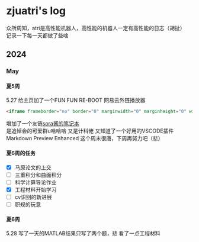 # zjuatri's log
众所周知，atri是高性能机器人，高性能的机器人一定有高性能的日志（胡扯）  
记录一下每一天都做了些啥
## 2024
### May
#### 夏5周
5.27  给主页加了一个FUN FUN RE-BOOT 网易云外链播放器
```html
<iframe frameborder="no" border="0" marginwidth="0" marginheight="0" width=330 height=86 src="//music.163.com/outchain/player?type=2&id=2099209433&auto=1&height=66"></iframe>
```
增加了一个友链[sora酱的笔记本](https://nimisora.top/)  
是追悼会的可爱群u哈哈哈 又是计科佬
又知道了一个好用的VSCODE插件 Markdown Preview Enhanced
这个周末很唐，下周再努力吧（悲）
#### 夏6周的任务
- [x] 马原论文的上交
- [ ] 三重积分和曲面积分
- [ ] 科学计算导论作业
- [x] 工程材料开始学习
- [ ] cv识别的新进展
- [ ] 职规的玩意
#### 夏6周
5.28
写了一天的MATLAB结果只写了两个题，悲
看了一点工程材料


